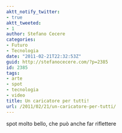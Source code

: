 ```yaml
---
aktt_notify_twitter:
- true
aktt_tweeted:
- 1
author: Stefano Cecere
categories:
- Futuro
- Tecnologia
date: "2011-02-21T22:32:53Z"
guid: http://stefanocecere.com/?p=2385
id: 2385
tags:
- arte
- spot
- tecnologia
- video
title: Un caricatore per tutti!
url: /2011/02/21/un-caricatore-per-tutti/
---
```


spot molto bello, che può anche far riflettere